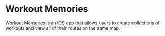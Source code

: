 #  Workout Memories

Workout Memories is an iOS app that allows users to create collections of workouts and view all of their routes on the same map.

